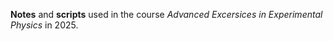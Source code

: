 **Notes** and **scripts** used in the course *Advanced Excersices in Experimental Physics* in 2025.
